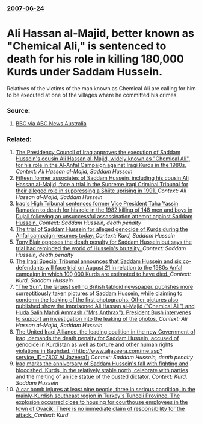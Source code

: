 ### [2007-06-24](/news/2007/06/24/index.md)

#  Ali Hassan al-Majid, better known as "Chemical Ali," is sentenced to death for his role in killing 180,000 Kurds under Saddam Hussein. 

Relatives of the victims of the man known as Chemical Ali are calling for him to be executed at one of the villages where he committed his crimes.


### Source:

1. [BBC via ABC News Australia](http://www.abc.net.au/news/stories/2007/06/25/1960488.htm)

### Related:

1. [ The Presidency Council of Iraq approves the execution of Saddam Hussein's cousin Ali Hassan al-Majid, widely known as "Chemical Ali", for his role in the Al-Anfal Campaign against Iraqi Kurds in the 1980s. ](/news/2008/02/29/the-presidency-council-of-iraq-approves-the-execution-of-saddam-hussein-s-cousin-ali-hassan-al-majid-widely-known-as-chemical-ali-for-h.md) _Context: Ali Hassan al-Majid, Saddam Hussein_
2. [ Fifteen former associates of Saddam Hussein, including his cousin Ali Hassan al-Majid, face a trial in the Supreme Iraqi Criminal Tribunal for their alleged role in suppressing a Shiite uprising in 1991. ](/news/2007/08/21/fifteen-former-associates-of-saddam-hussein-including-his-cousin-ali-hassan-al-majid-face-a-trial-in-the-supreme-iraqi-criminal-tribunal.md) _Context: Ali Hassan al-Majid, Saddam Hussein_
3. [ Iraq's High Tribunal sentences former Vice President Taha Yassin Ramadan to death for his role in the 1982 killing of 148 men and boys in Dujail following an unsuccessful assassination attempt against Saddam Hussein. ](/news/2007/02/12/iraq-s-high-tribunal-sentences-former-vice-president-taha-yassin-ramadan-to-death-for-his-role-in-the-1982-killing-of-148-men-and-boys-in-d.md) _Context: Saddam Hussein, death penalty_
4. [ The trial of Saddam Hussein for alleged genocide of Kurds during the Anfal campaign resumes today. ](/news/2006/11/7/the-trial-of-saddam-hussein-for-alleged-genocide-of-kurds-during-the-anfal-campaign-resumes-today.md) _Context: Kurd, Saddam Hussein_
5. [ Tony Blair opposes the death penalty for Saddam Hussein but says the trial had reminded the world of Hussein's brutality. ](/news/2006/11/6/tony-blair-opposes-the-death-penalty-for-saddam-hussein-but-says-the-trial-had-reminded-the-world-of-hussein-s-brutality.md) _Context: Saddam Hussein, death penalty_
6. [ The Iraqi Special Tribunal announces that Saddam Hussein and six co-defendants will face trial on August 21 in relation to the 1980s Anfal campaign in which 100,000 Kurds are estimated to have died. ](/news/2006/06/27/the-iraqi-special-tribunal-announces-that-saddam-hussein-and-six-co-defendants-will-face-trial-on-august-21-in-relation-to-the-1980s-anfal.md) _Context: Kurd, Saddam Hussein_
7. [ "The Sun", the largest selling British tabloid newspaper, publishes more surreptitiously taken pictures of Saddam Hussein, while claiming to condemn the leaking of the first photographs. Other pictures also published show the imprisoned Ali Hassan al-Majid ("Chemical Ali") and Huda Salih Mahdi Ammash ("Mrs Anthrax"). President Bush intervenes to support an investigation into the leaking of the photos. ](/news/2005/05/21/the-sun-the-largest-selling-british-tabloid-newspaper-publishes-more-surreptitiously-taken-pictures-of-saddam-hussein-while-claiming-t.md) _Context: Ali Hassan al-Majid, Saddam Hussein_
8. [ The United Iraqi Alliance, the leading coalition in the new Government of Iraq, demands the death penalty for Saddam Hussein, accused of genocide in Kurdistan as well as torture and other human rights violations in Baghdad. ([http://www.aljazeera.com/me.asp?service_ID=7807 Al Jazeera])](/news/2005/04/19/the-united-iraqi-alliance-the-leading-coalition-in-the-new-government-of-iraq-demands-the-death-penalty-for-saddam-hussein-accused-of-ge.md) _Context: Saddam Hussein, death penalty_
9. [ Iraq marks the anniversary of Saddam Hussein's fall with fighting and bloodshed. Kurds, in the relatively stable north, celebrate with parties and the melting of an ice statue of the ousted dictator. ](/news/2004/04/10/iraq-marks-the-anniversary-of-saddam-hussein-s-fall-with-fighting-and-bloodshed-kurds-in-the-relatively-stable-north-celebrate-with-part.md) _Context: Kurd, Saddam Hussein_
10. [A car bomb injures at least nine people, three in serious condition, in the mainly-Kurdish southeast region in Turkey's Tunceli Province. The explosion occurred close to housing for courthouse employees in the town of Ovacik. There is no immediate claim of responsibility for the attack. ](/news/2016/06/13/a-car-bomb-injures-at-least-nine-people-three-in-serious-condition-in-the-mainly-kurdish-southeast-region-in-turkey-s-tunceli-province-th.md) _Context: Kurd_
